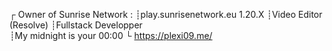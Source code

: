 ┌ Owner of Sunrise Network :
┊play.sunrisenetwork.eu 1.20.X
┊Video Editor (Resolve)
┊Fullstack Developper  
┊My midnight is your 00:00
└ https://plexi09.me/
